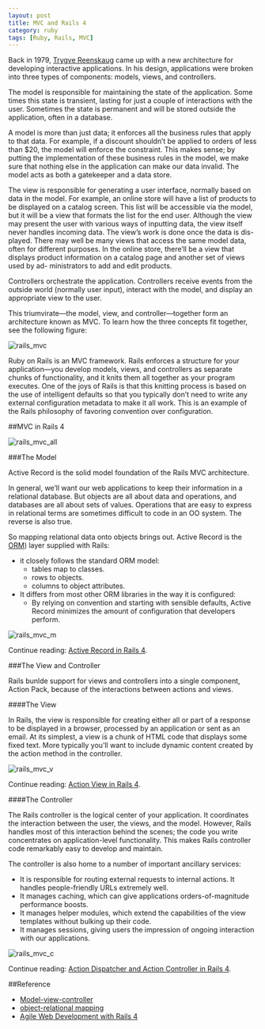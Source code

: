 ```yaml
---
layout: post
title: MVC and Rails 4
category: ruby
tags: [Ruby, Rails, MVC]
---
```


Back in 1979, [Trygve Reenskaug](http://en.wikipedia.org/wiki/Trygve_Reenskaug) came up with a new architecture for developing interactive applications. In his design, applications were broken into three types of components: models, views, and controllers.

The model is responsible for maintaining the state of the application. Some times this state is transient, lasting for just a couple of interactions with the user. Sometimes the state is permanent and will be stored outside the application, often in a database.

A model is more than just data; it enforces all the business rules that apply to that data. For example, if a discount shouldn’t be applied to orders of less than $20, the model will enforce the constraint. This makes sense; by putting the implementation of these business rules in the model, we make sure that nothing else in the application can make our data invalid. The model acts as both a gatekeeper and a data store.

The view is responsible for generating a user interface, normally based on data in the model. For example, an online store will have a list of products to be displayed on a catalog screen. This list will be accessible via the model, but it will be a view that formats the list for the end user. Although the view may  present  the  user  with  various  ways  of  inputting  data,  the  view  itself never handles incoming data. The view’s work is done once the data is dis- played. There may well be many views that access the same model data, often for different purposes. In the online store, there’ll be a view that displays product information on a catalog page and another set of views used by ad- ministrators to add and edit products.

Controllers orchestrate the application. Controllers receive events from the outside world (normally user input), interact with the model, and display an appropriate view to the user.

This triumvirate—the model, view, and controller—together form an architecture known as MVC. To learn how the three concepts fit together, see the following figure:

![rails_mvc](rails_mvc.png)

Ruby on Rails is an MVC framework. Rails enforces a structure for your application—you develop models, views, and controllers as separate chunks of functionality, and it knits them all together as your program executes. One of the joys of Rails is that this knitting process is based on the use of intelligent defaults so that you typically don’t need to write any external configuration metadata to make it all work. This is an example of the Rails philosophy of favoring convention over configuration.

##MVC in Rails 4

![rails_mvc_all](rails_mvc_all.png)

###The Model

Active Record is the solid model foundation of the Rails MVC architecture.

In general, we’ll want our web applications to keep their information in a relational database. But objects are all about data and operations, and databases are all about sets of values. Operations that are easy to express in relational terms are sometimes difficult to code in an OO system. The reverse is also true. 

So mapping relational data onto objects brings out. Active Record is the [ORM](http://en.wikipedia.org/wiki/Object-relational_mapping)) layer supplied with Rails:

* it closely follows the standard ORM model: 
    * tables map to classes.
    * rows to objects.
    * columns to object attributes.
* It differs from most other ORM libraries in the way it is configured:
    * By relying on convention and starting with sensible defaults, Active Record minimizes the amount of configuration that developers perform.

![rails_mvc_m](http://dylanninin.com/assets/images/2013/rails/rails_mvc_m.png)
    
Continue reading: [Active Record in Rails 4](http://dylanninin/blog/2013/11/25/rails4_ar.html).
    
###The View and Controller

Rails bunlde support for views and controllers into a single component, Action Pack, because of the interactions between actions and views.

####The View

In Rails, the view is responsible for creating either all or part of a response to be displayed in a browser, processed by an application or sent as an email. At its simplest, a view is a chunk of HTML code that displays some fixed text. More typically you’ll want to include dynamic content created by the action method in the controller.

![rails_mvc_v](http://dylanninin.com/assets/images/2013/rails/rails_mvc_v.png)

Continue reading: [Action View in Rails 4](http://dylanninin/blog/2013/11/26/rails4_av.html).

####The Controller

The Rails controller is the logical center of your application. It coordinates the interaction between the user, the views, and the model. However, Rails handles most of this interaction behind the scenes; the code you write concentrates on application-level functionality. This makes Rails controller code remarkably easy to develop and maintain.

The controller is also home to a number of important ancillary services:

* It is responsible for routing external requests to internal actions. It handles people-friendly URLs extremely well.
* It manages caching, which can give applications orders-of-magnitude performance boosts.
* It manages helper modules, which extend the capabilities of the view templates without bulking up their code.
* It manages sessions, giving users the impression of ongoing interaction with our applications.

![rails_mvc_c](http://dylanninin.com/assets/images/2013/rails/rails_mvc_c.png)

Continue reading: [Action Dispatcher and Action Controller in Rails 4](http://dylanninin/blog/2013/11/26/rails4_ad_ac.html).

##Reference

* [Model-view-controller](http://en.wikipedia.org/wiki/Model%E2%80%93view%E2%80%93controller)
* [object-relational mapping](http://en.wikipedia.org/wiki/Object-relational_mapping)
* [Agile Web Development with Rails 4](http://book.douban.com/subject/24718727/)